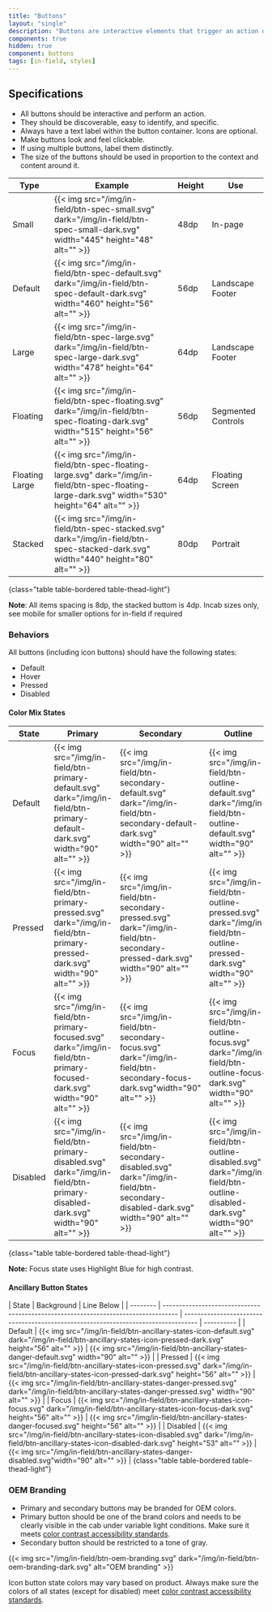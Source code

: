 ```yaml
---
title: "Buttons"
layout: "single"
description: "Buttons are interactive elements that trigger an action or an event."
components: true
hidden: true
component: buttons
tags: [in-field, styles]
---
```


<style>
body[data-url*="/buttons/"] #menu-left a[href*=radio-buttons] {
  background-color: transparent !important;
}
main td p,
main td p img {
  text-align: center;
}
</style>

## Specifications

- All buttons should be interactive and perform an action.
- They should be discoverable, easy to identify, and specific.
- Always have a text label within the button container. Icons are optional.
- Make buttons look and feel clickable.
- If using multiple buttons, label them distinctly.
- The size of the buttons should be used in proportion to the context and content around it.

<!-- prettier-ignore-start -->
| Type           | Example                                                                                                                                          | Height | Use                |
|----------------| ------------------------------------------------------------------------------------------------------------------------------------------------ | ------ | ------------------ |
| Small          | {{< img src="/img/in-field/btn-spec-small.svg" dark="/img/in-field/btn-spec-small-dark.svg" width="445" height="48" alt="" >}}                   | 48dp   | In-page            |
| Default        | {{< img src="/img/in-field/btn-spec-default.svg" dark="/img/in-field/btn-spec-default-dark.svg" width="460" height="56" alt="" >}}               | 56dp   | Landscape Footer   |
| Large          | {{< img src="/img/in-field/btn-spec-large.svg" dark="/img/in-field/btn-spec-large-dark.svg" width="478" height="64" alt="" >}}                   | 64dp   | Landscape Footer   |
| Floating       | {{< img src="/img/in-field/btn-spec-floating.svg" dark="/img/in-field/btn-spec-floating-dark.svg" width="515" height="56" alt="" >}}             | 56dp   | Segmented Controls |
| Floating Large | {{< img src="/img/in-field/btn-spec-floating-large.svg" dark="/img/in-field/btn-spec-floating-large-dark.svg" width="530" height="64" alt="" >}} | 64dp   | Floating Screen    |
| Stacked        | {{< img src="/img/in-field/btn-spec-stacked.svg" dark="/img/in-field/btn-spec-stacked-dark.svg" width="440" height="80" alt="" >}}               | 80dp   | Portrait           |
{class="table table-bordered table-thead-light"}
<!-- prettier-ignore-end -->

**Note**: All items spacing is 8dp, the stacked buttom is 4dp. Incab sizes only, see mobile for smaller options for in-field if required

### Behaviors

All buttons (including icon buttons) should have the following states:

- Default
- Hover
- Pressed
- Disabled

#### Color Mix States

<!-- prettier-ignore-start -->
| State    | Primary                                         | Secondary                                  | Outline    | Text Only |
| -------- | ----------------------------------------------- | ------------------------------------------ | ---------- |----------|
| Default  | {{< img src="/img/in-field/btn-primary-default.svg" dark="/img/in-field/btn-primary-default-dark.svg" width="90" alt="" >}} | {{< img src="/img/in-field/btn-secondary-default.svg" dark="/img/in-field/btn-secondary-default-dark.svg" width="90" alt="" >}} | {{< img src="/img/in-field/btn-outline-default.svg" dark="/img/in-field/btn-outline-default.svg" width="90" alt="" >}} | {{< img src="/img/in-field/btn-text-only-default.svg" dark="/img/in-field/btn-text-only-default-dark.svg"  width="90" alt="" >}} |
| Pressed   | {{< img src="/img/in-field/btn-primary-pressed.svg" dark="/img/in-field/btn-primary-pressed-dark.svg" width="90" alt="" >}} | {{< img src="/img/in-field/btn-secondary-pressed.svg" dark="/img/in-field/btn-secondary-pressed-dark.svg" width="90" alt="" >}} | {{< img src="/img/in-field/btn-outline-pressed.svg" dark="/img/in-field/btn-outline-pressed-dark.svg" width="90" alt="" >}} |{{< img src="/img/in-field/btn-text-only-pressed.svg" dark="/img/in-field/btn-text-only-pressed-dark.svg" width="90" alt="" >}} |
| Focus | {{< img src="/img/in-field/btn-primary-focused.svg" dark="/img/in-field/btn-primary-focused-dark.svg" width="90" alt="" >}} | {{< img src="/img/in-field/btn-secondary-focus.svg" dark="/img/in-field/btn-secondary-focus-dark.svg"width="90" alt="" >}} | {{< img src="/img/in-field/btn-outline-focus.svg" dark="/img/in-field/btn-outline-focus-dark.svg" width="90" alt="" >}} |{{< img src="/img/in-field/btn-text-only-focus.svg" dark="/img/in-field/btn-text-only-focus-dark.svg" width="90" alt="" >}} |
| Disabled | {{< img src="/img/in-field/btn-primary-disabled.svg" dark="/img/in-field/btn-primary-disabled-dark.svg" width="90" alt="" >}} | {{< img src="/img/in-field/btn-secondary-disabled.svg" dark="/img/in-field/btn-secondary-disabled-dark.svg" width="90" alt="" >}} | {{< img src="/img/in-field/btn-outline-disabled.svg" dark="/img/in-field/btn-outline-disabled-dark.svg" width="90" alt="" >}} |{{< img src="/img/in-field/btn-text-only-disabled.svg" dark="/img/in-field/btn-text-only-disabled-dark.svg" width="90" alt="" >}} |
{class="table table-bordered table-thead-light"}
<!-- prettier-ignore-end -->

**Note:** Focus state uses Highlight Blue for high contrast.

#### Ancillary Button States

<!-- prettier-ignore-start -->
| State    | Background                                                                         | Line Below                                                                         |
| -------- | ---------------------------------------------------------------------------------- | ---------------------------------------------------------------------------------- | ---------- |
| Default  | {{< img src="/img/in-field/btn-ancillary-states-icon-default.svg" dark="/img/in-field/btn-ancillary-states-icon-pressed-dark.svg" height="56" alt="" >}}   | {{< img src="/img/in-field/btn-ancillary-states-danger-default.svg" width="90" alt="" >}} |
| Pressed  | {{< img src="/img/in-field/btn-ancillary-states-icon-pressed.svg" dark="/img/in-field/btn-ancillary-states-icon-pressed-dark.svg" height="56" alt="" >}}   | {{< img src="/img/in-field/btn-ancillary-states-danger-pressed.svg" dark="/img/in-field/btn-ancillary-states-danger-pressed.svg" width="90" alt="" >}} |
| Focus    | {{< img src="/img/in-field/btn-ancillary-states-icon-focus.svg" dark="/img/in-field/btn-ancillary-states-icon-focus-dark.svg" height="56" alt="" >}}       | {{< img src="/img/in-field/btn-ancillary-states-danger-focused.svg" height="56" alt="" >}}  |
| Disabled | {{< img src="/img/in-field/btn-ancillary-states-icon-disabled.svg" dark="/img/in-field/btn-ancillary-states-icon-disabled-dark.svg" height="53" alt="" >}} | {{< img src="/img/in-field/btn-ancillary-states-danger-disabled.svg"width="90" alt="" >}} |
{class="table table-bordered table-thead-light"}
<!-- prettier-ignore-end -->

### OEM Branding

- Primary and secondary buttons may be branded for OEM colors.
- Primary button should be one of the brand colors and needs to be clearly visible in the cab under variable light conditions. Make sure it meets [color contrast accessibility standards](/foundations/accessibility/).
- Secondary button should be restricted to a tone of gray.

{{< img src="/img/in-field/btn-oem-branding.svg" dark="/img/in-field/btn-oem-branding-dark.svg" alt="OEM branding" >}}

Icon button state colors may vary based on product. Always make sure the colors of all states (except for disabled) meet [color contrast accessibility standards](/foundations/accessibility/).
